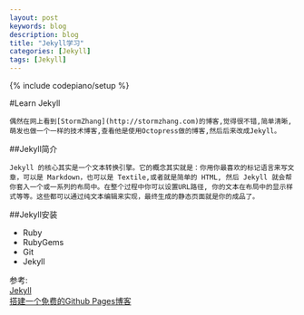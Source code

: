 ```yaml
---
layout: post
keywords: blog
description: blog
title: "Jekyll学习"
categories: [Jekyll]
tags: [Jekyll]
---
```

{% include codepiano/setup %}

#Learn Jekyll
  
	偶然在网上看到[StormZhang](http://stormzhang.com)的博客,觉得很不错,简单清晰,萌发也做一个一样的技术博客,查看他是使用Octopress做的博客,然后后来改成Jekyll。
  
##Jekyll简介

	Jekyll 的核心其实是一个文本转换引擎。它的概念其实就是：你用你最喜欢的标记语言来写文章，可以是 Markdown，也可以是 Textile,或者就是简单的 HTML, 然后 Jekyll 就会帮你套入一个或一系列的布局中。在整个过程中你可以设置URL路径, 你的文本在布局中的显示样式等等。这些都可以通过纯文本编辑来实现，最终生成的静态页面就是你的成品了。


##Jekyll安装

* Ruby
* RubyGems
* Git
* Jekyll

参考:  <br>[Jekyll](http://jekyll.bootcss.com)<br>
       [搭建一个免费的Github Pages博客](http://www.ruanyifeng.com/blog/2012/08/blogging_with_jekyll.html)



 